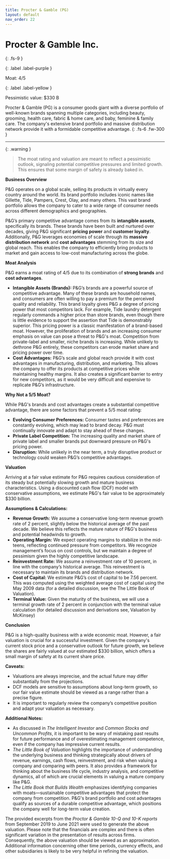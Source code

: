 ```yaml
---
title: Procter & Gamble (PG)
layout: default
nav_order: 22
---
```


# Procter & Gamble Inc.
{: .fs-9 }

{: .label .label-purple }

Moat: 4/5

{: .label .label-yellow }

Pessimistic value: $330 B

Procter & Gamble (PG) is a consumer goods giant with a diverse portfolio of well-known brands spanning multiple categories, including beauty, grooming, health care, fabric & home care, and baby, feminine & family care.  The company's extensive brand portfolio and massive distribution network provide it with a formidable competitive advantage.
{: .fs-6 .fw-300 }

---

{: .warning } 
>The moat rating and valuation are meant to reflect a pessimistic outlook, signaling potential competitive pressures and limited growth. This ensures that some margin of safety is already baked in.

**Business Overview**

P&G operates on a global scale, selling its products in virtually every country around the world. Its brand portfolio includes iconic names like Gillette, Tide, Pampers, Crest, Olay, and many others. This vast brand portfolio allows the company to cater to a wide range of consumer needs across different demographics and geographies.

P&G’s primary competitive advantage comes from its **intangible assets**, specifically its brands. These brands have been built and nurtured over decades, giving P&G significant **pricing power** and **customer loyalty**.  Additionally, P&G leverages economies of scale through its **massive distribution network** and **cost advantages** stemming from its size and global reach. This enables the company to efficiently bring products to market and gain access to low-cost manufacturing across the globe.

**Moat Analysis**

P&G earns a moat rating of 4/5 due to its combination of **strong brands** and **cost advantages**.  

* **Intangible Assets (Brands):** P&G’s brands are a powerful source of competitive advantage. Many of these brands are household names, and consumers are often willing to pay a premium for the perceived quality and reliability. This brand loyalty gives P&G a degree of pricing power that most competitors lack. For example, Tide laundry detergent regularly commands a higher price than store brands, even though there is little evidence to support the assertion that Tide is demonstrably superior. This pricing power is a classic manifestation of a brand-based moat. However, the proliferation of brands and an increasing consumer emphasis on value can pose a threat to P&G's moat. Competition from private-label and smaller, niche brands is increasing.  While unlikely to dethrone P&G entirely, these competitors can erode market share and pricing power over time.
* **Cost Advantages:** P&G’s scale and global reach provide it with cost advantages in manufacturing, distribution, and marketing. This allows the company to offer its products at competitive prices while maintaining healthy margins. It also creates a significant barrier to entry for new competitors, as it would be very difficult and expensive to replicate P&G’s infrastructure.

**Why Not a 5/5 Moat?**

While P&G's brands and cost advantages create a substantial competitive advantage, there are some factors that prevent a 5/5 moat rating:

* **Evolving Consumer Preferences:**  Consumer tastes and preferences are constantly evolving, which may lead to brand decay. P&G must continually innovate and adapt to stay ahead of these changes.
* **Private Label Competition:**  The increasing quality and market share of private label and smaller brands put downward pressure on P&G's pricing power.
* **Disruption:**  While unlikely in the near term, a truly disruptive product or technology could weaken P&G’s competitive advantages.


**Valuation**

Arriving at a fair value estimate for P&G requires cautious consideration of its steady but potentially slowing growth and mature business characteristics. Using a discounted cash flow (DCF) model with conservative assumptions, we estimate P&G's fair value to be approximately $330 billion.

**Assumptions & Calculations:**

* **Revenue Growth:** We assume a conservative long-term revenue growth rate of 2 percent, slightly below the historical average of the past decade. We believe this reflects the mature nature of P&G's business and potential headwinds to growth.
* **Operating Margin:** We expect operating margins to stabilize in the mid-teens, reflecting continued pressure from competitors. We recognize management’s focus on cost controls, but we maintain a degree of pessimism given the highly competitive landscape.
* **Reinvestment Rate:** We assume a reinvestment rate of 10 percent, in line with the company’s historical average. This reinvestment is necessary to maintain its brands and distribution network.
* **Cost of Capital:** We estimate P&G’s cost of capital to be 7.56 percent. This was computed using the weighted average cost of capital using the May 2009 data (for a detailed discussion, see the The Little Book of Valuation).  
* **Terminal Value:**  Given the maturity of the business, we will use a terminal growth rate of 2 percent in conjunction with the terminal value calculation (for detailed discussion and derivations see, Valuation by McKinsey)


**Conclusion**

P&G is a high-quality business with a wide economic moat.  However, a fair valuation is crucial for a successful investment. Given the company's current stock price and a conservative outlook for future growth, we believe the shares are fairly valued at our estimated $330 billion, which offers a small margin of safety at its current share price.

**Caveats:**

* Valuations are always imprecise, and the actual future may differ substantially from the projections.
* DCF models are sensitive to assumptions about long-term growth, so our fair value estimate should be viewed as a range rather than a precise figure.
* It is important to regularly review the company’s competitive position and adapt your valuation as necessary.

**Additional Notes:**

*  As discussed in *The Intelligent Investor* and *Common Stocks and Uncommon Profits*, it is important to be wary of mistaking past results for future performance and of overestimating management competence, even if the company has impressive current results.
* *The Little Book of Valuation* highlights the importance of understanding the underlying business and thinking strategically about drivers of revenue, earnings, cash flows, reinvestment, and risk when valuing a company and comparing with peers.  It also provides a framework for thinking about the business life cycle, industry analysis, and competitive dynamics, all of which are crucial elements in valuing a mature company like P&G.
* *The Little Book that Builds Wealth* emphasizes identifying companies with moats—sustainable competitive advantages that protect the company from competition. P&G's brand portfolio and cost advantages qualify as sources of a durable competitive advantage, which positions the company well for long-term value creation.

The provided excerpts from the *Proctor & Gamble 10-Q and 10-K reports* from September 2019 to June 2021 were used to generate the above valuation. Please note that the financials are complex and there is often significant variation in the presentation of results across firms. Consequently, the above valuation should be viewed as an approximation. Additional information concerning other time periods, currency effects, and other subsidiaries is likely to be very helpful in refining the valuation.